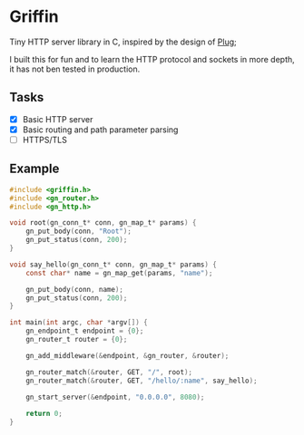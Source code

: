 # Griffin

Tiny HTTP server library in C, inspired by the design of [Plug](https://github.com/elixir-plug/plug);

I built this for fun and to learn the HTTP protocol and sockets in more depth, it has not ben tested in production.

## Tasks

- [x] Basic HTTP server
- [x] Basic routing and path parameter parsing
- [ ] HTTPS/TLS

## Example

```c
#include <griffin.h>
#include <gn_router.h>
#include <gn_http.h>

void root(gn_conn_t* conn, gn_map_t* params) {
    gn_put_body(conn, "Root");
    gn_put_status(conn, 200);
}

void say_hello(gn_conn_t* conn, gn_map_t* params) {
    const char* name = gn_map_get(params, "name");

    gn_put_body(conn, name);
    gn_put_status(conn, 200);
}

int main(int argc, char *argv[]) {
    gn_endpoint_t endpoint = {0};
    gn_router_t router = {0};

    gn_add_middleware(&endpoint, &gn_router, &router);

    gn_router_match(&router, GET, "/", root);
    gn_router_match(&router, GET, "/hello/:name", say_hello);
    
    gn_start_server(&endpoint, "0.0.0.0", 8080);

    return 0;
}

```
